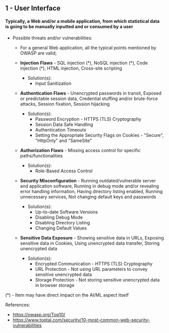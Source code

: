 ## 1 - User Interface
#### Typically, a Web and/or a mobile application, from which statistical data is going to be manually inputted and or consumed by a user

- Possible threats and/or vulnerabilities:
	
	- For a general Web application, all the typical points mentioned by OWASP are valid;
		
	- **Injection Flaws** - SQL injection (\*), NoSQL injection (\*), Code injection (\*), HTML injection, Cross-site scripting
		- Solution(s):
  			- Input Sanitization
			
	- **Authentication Flaws** - Unencrypted passwords in transit, Exposed or predictable session data, Credential stuffing and/or brute-force attacks, Session fixation, Session hijacking
		- Solution(s):
  			- Password Encryption - HTTPS (TLS) Cryptography
  			- Session Data Safe Handling
  			- Authentication Timeouts
  			- Setting the Appropriate Security Flags on Cookies - "Secure", "HttpOnly" and "SameSite"

	- **Authorization Flaws** - Missing access control for specific paths/functionalities
		- Solution(s):
  			- Role-Based Access Control
			
	- **Security Misconfiguration** - Running outdated/vulnerable server and application software, Running in debug mode and/or revealing error handling information, Having directory listing enabled, Running unnecessary services, Not changing default keys and passwords
		- Solution(s):
  			- Up-to-date Software Versions
  			- Disabling Debug Mode
  			- Disabling Directory Listing
  			- Changing Default Values
			
	- **Sensitive Data Exposure** - Showing sensitive data in URLs, Exposing sensitive data in Cookies, Using unencrypted data transfer, Storing unencrypted data
		- Solution(s):
  			- Encrypted Communication - HTTPS (TLS) Cryptography
  			- URL Protection - Not using URL parameters to convey sensitive unencrypted data
  			- Storage Protection - Not storing sensitive unencrypted data in browser storage

(\*) - Item may have direct impact on the AI/ML aspect itself

References:

- https://owasp.org/Top10/
- https://www.toptal.com/security/10-most-common-web-security-vulnerabilities
